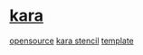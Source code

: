 # [kara](index.html)

[opensource](UNLICENSE.txt) [kara stencil](https://webmural.com/kara) [template](../../generate)
